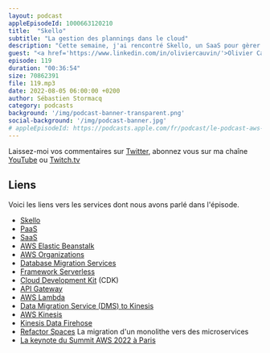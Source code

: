 ```yaml
---
layout: podcast
appleEpisodeId: 1000663120210
title:  "Skello"
subtitle: "La gestion des plannings dans le cloud"
description: "Cette semaine, j'ai rencontré Skello, un SaaS pour gèrer vos plannings et optimiser la gestion de vos équipes. On parle de leur migration d'une plate-forme PaaS vers AWS. Mais ca consiste en quoi exactement de construire une solution de type Software-as-a-Service sur AWS ? On aborde le sujet d'optimisation de coûts : une mauvaise surprise le premier mois (x2) pour comprendre quoi optimiser, pour finalement divisier la deuxième facture par deux, puis encore réduire de 37% par la suite. On parle aussi de migration de certaines applications vers du serverless avec AWS Lambda et DynamoDB."
guest: "<a href='https://www.linkedin.com/in/oliviercauvin/'>Olivier Cauvin</a>, CTO <a href='https://www.skello.io'>Skello</a>"
episode: 119
duration: "00:36:54"
size: 70862391
file: 119.mp3
date: 2022-08-05 06:00:00 +0200   
author: Sébastien Stormacq
category: podcasts
background: '/img/podcast-banner-transparent.png'
social-background: '/img/podcast-banner.jpg'
# appleEpisodeId: https://podcasts.apple.com/fr/podcast/le-podcast-aws-en-français/id1452118442
---
```


Laissez-moi vos commentaires sur [Twitter](https://twitter.com/sebsto), abonnez vous sur ma chaîne [YouTube](https://www.youtube.com/sebsto) ou [Twitch.tv](https://www.twitch.tv/sebAWS)

## Liens

Voici les liens vers les services dont nous avons parlé dans l'épisode.

- [Skello](https://www.skello.io)
- [PaaS](https://fr.wikipedia.org/wiki/Platform_as_a_service)
- [SaaS](https://fr.wikipedia.org/wiki/Software_as_a_service)
- [AWS Elastic Beanstalk](https://docs.aws.amazon.com/elasticbeanstalk/latest/dg/Welcome.html)
- [AWS Organizations](https://docs.aws.amazon.com/organizations/latest/userguide/orgs_introduction.html)
- [Database Migration Services](https://docs.aws.amazon.com/dms/latest/userguide/Welcome.html)
- [Framework Serverless](https://www.serverless.com/)
- [Cloud Development Kit](https://github.com/aws/aws-cdk) (CDK)
- [API Gateway](https://docs.aws.amazon.com/apigateway/latest/developerguide/welcome.html)
- [AWS Lambda](https://docs.aws.amazon.com/lambda/latest/dg/welcome.html)
- [Data Migration Service (DMS) to Kinesis](https://docs.aws.amazon.com/dms/latest/userguide/CHAP_Target.Kinesis.html)
- [AWS Kinesis](https://docs.aws.amazon.com/streams/latest/dev/introduction.html)
- [Kinesis Data Firehose](https://docs.aws.amazon.com/firehose/latest/dev/what-is-this-service.html)
- [Refactor Spaces](https://docs.aws.amazon.com/migrationhub-refactor-spaces/latest/userguide/what-is-mhub-refactor-spaces.html) La migration d'un monolithe vers des microservices
- [La keynote du Summit AWS 2022 à Paris]()